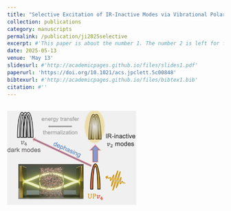```yaml
---
title: "Selective Excitation of IR-Inactive Modes via Vibrational Polaritons: Insights from Atomistic Simulations"
collection: publications
category: manuscripts
permalink: /publication/ji2025selective
excerpt: #'This paper is about the number 1. The number 2 is left for future work.'
date: 2025-05-13
venue: 'May 13'
slidesurl: #'http://academicpages.github.io/files/slides1.pdf'
paperurl: 'https://doi.org/10.1021/acs.jpclett.5c00848'
bibtexurl: #'http://academicpages.github.io/files/bibtex1.bib'
citation: #''
---
```

<br/><img src='/images/ji2025selective.png' style="width: 300px; height: auto;">